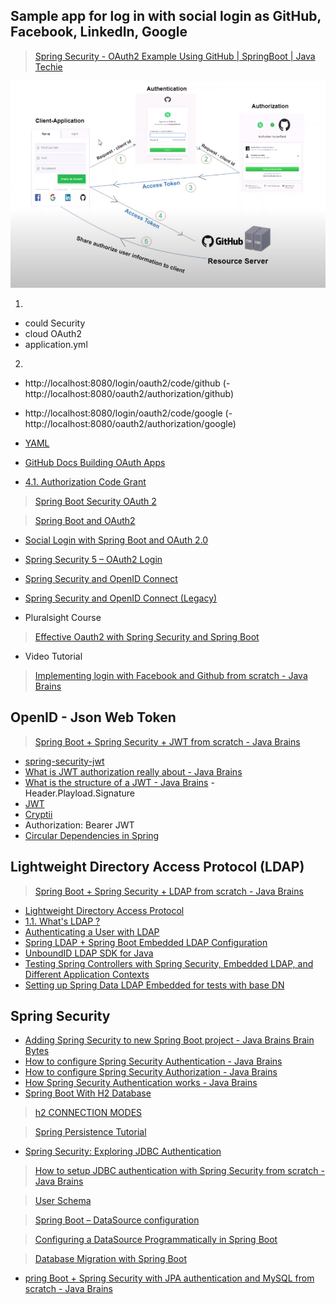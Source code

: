 ## Sample app for log in with social login as GitHub, Facebook, LinkedIn, Google

> [Spring Security - OAuth2 Example Using GitHub | SpringBoot | Java Techie](https://www.youtube.com/watch?v=D2FuRIL95kk)

![OAuth2 exampke using GitHub](https://github.com/pedalv/JavaApp/blob/master/MellomOppdrag/GitHub_OAuth2.PNG)

1.
- could Security
- cloud OAuth2
- application.yml
2.
- http://localhost:8080/login/oauth2/code/github
(- http://localhost:8080/oauth2/authorization/github)
- http://localhost:8080/login/oauth2/code/google
(- http://localhost:8080/oauth2/authorization/google)



- [YAML](https://en.wikipedia.org/wiki/YAML)
- [GitHub Docs Building OAuth Apps](https://docs.github.com/en/developers/apps/building-oauth-apps)
- [4.1.  Authorization Code Grant](https://tools.ietf.org/html/rfc6749#section-4.1)

> [Spring Boot Security OAuth 2](https://www.youtube.com/watch?v=wfaKvQ0qY3E)

> [Spring Boot and OAuth2](https://spring.io/guides/tutorials/spring-boot-oauth2/)
- [Social Login with Spring Boot and OAuth 2.0](https://github.com/spring-guides/tut-spring-boot-oauth2)
- [Spring Security 5 – OAuth2 Login](https://www.baeldung.com/spring-security-5-oauth2-login)
- [Spring Security and OpenID Connect](https://www.baeldung.com/spring-security-openid-connect)
- [Spring Security and OpenID Connect (Legacy)](https://www.baeldung.com/spring-security-openid-connect-legacy)

- Pluralsight Course
> [Effective Oauth2 with Spring Security and Spring Boot](https://www.pluralsight.com/courses/oauth2-spring-security-spring-boot)

- Video Tutorial
> [Implementing login with Facebook and Github from scratch - Java Brains](https://www.youtube.com/watch?v=CWiwpvpCrro)

## OpenID - Json Web Token
> [Spring Boot + Spring Security + JWT from scratch - Java Brains](https://www.youtube.com/watch?v=X80nJ5T7YpE)

- [spring-security-jwt](https://github.com/koushikkothagal/spring-security-jwt) 
- [What is JWT authorization really about - Java Brains](https://www.youtube.com/watch?v=soGRyl9ztjI)
- [What is the structure of a JWT - Java Brains](https://www.youtube.com/watch?v=_XbXkVdoG_0) - Header.Playload.Signature
- [JWT](https://jwt.io/)
- [Cryptii](https://cryptii.com/)
- Authorization: Bearer JWT
- [Circular Dependencies in Spring](https://www.baeldung.com/circular-dependencies-in-spring)

## Lightweight Directory Access Protocol (LDAP)
> [Spring Boot + Spring Security + LDAP from scratch - Java Brains](https://www.youtube.com/watch?v=-wDUChgvYgU)

- [Lightweight Directory Access Protocol](https://en.wikipedia.org/wiki/Lightweight_Directory_Access_Protocol)
- [1.1. What's LDAP ?](https://tldp.org/HOWTO/LDAP-HOWTO/whatisldap.html#:~:text=LDAP%20stands%20for%20Lightweight%20Directory,other%20connection%20oriented%20transfer%20services.)
- [Authenticating a User with LDAP](https://spring.io/guides/gs/authenticating-ldap/)
- [Spring LDAP + Spring Boot Embedded LDAP Configuration](https://memorynotfound.com/spring-ldap-spring-boot-embedded-ldap-configuration-example/)
- [UnboundID LDAP SDK for Java](https://docs.ldap.com/ldap-sdk/docs/index.html)
- [Testing Spring Controllers with Spring Security, Embedded LDAP, and Different Application Contexts](https://www.i-love-software-engineering.de/testing-spring-controllers-with-spring-security-embedded-ldap-and-different-application-contexts/)
- [Setting up Spring Data LDAP Embedded for tests with base DN](https://stackoverflow.com/questions/48195840/setting-up-spring-data-ldap-embedded-for-tests-with-base-dn)

## Spring Security
- [Adding Spring Security to new Spring Boot project - Java Brains Brain Bytes](https://www.youtube.com/watch?v=PhG5p_yv0zs)
- [How to configure Spring Security Authentication - Java Brains](https://www.youtube.com/watch?v=iyXne7dIn7U)
- [How to configure Spring Security Authorization - Java Brains](https://www.youtube.com/watch?v=payxWrmF_0k)
- [How Spring Security Authentication works - Java Brains](https://www.youtube.com/watch?v=caCJAJC41Rk)
- [Spring Boot With H2 Database](https://www.baeldung.com/spring-boot-h2-database)

> [h2 CONNECTION MODES](http://www.h2database.com/html/features.html#connection_modes)

> [Spring Persistence Tutorial](https://www.baeldung.com/persistence-with-spring-series) 

- [Spring Security: Exploring JDBC Authentication](https://www.baeldung.com/spring-security-jdbc-authentication)

> [How to setup JDBC authentication with Spring Security from scratch - Java Brains](https://www.youtube.com/watch?v=LKvrFltAgCQ)

> [User Schema](https://docs.spring.io/spring-security/site/docs/current/reference/html5/#user-schema)

> [Spring Boot – DataSource configuration](https://howtodoinjava.com/spring-boot2/datasource-configuration/)

> [Configuring a DataSource Programmatically in Spring Boot](https://www.baeldung.com/spring-boot-configure-data-source-programmatic)

> [Database Migration with Spring Boot](https://thorben-janssen.com/database-migration-with-spring-boot/)

- [pring Boot + Spring Security with JPA authentication and MySQL from scratch - Java Brains](https://www.youtube.com/watch?v=TNt3GHuayXs)
